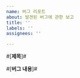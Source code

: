 ```yaml
---
name: 버그 리포트
about: 발견된 버그에 관한 보고
title: ''
labels: ''
assignees: ''

---
```


#[**제목**]#

#[**버그 내용**]#
